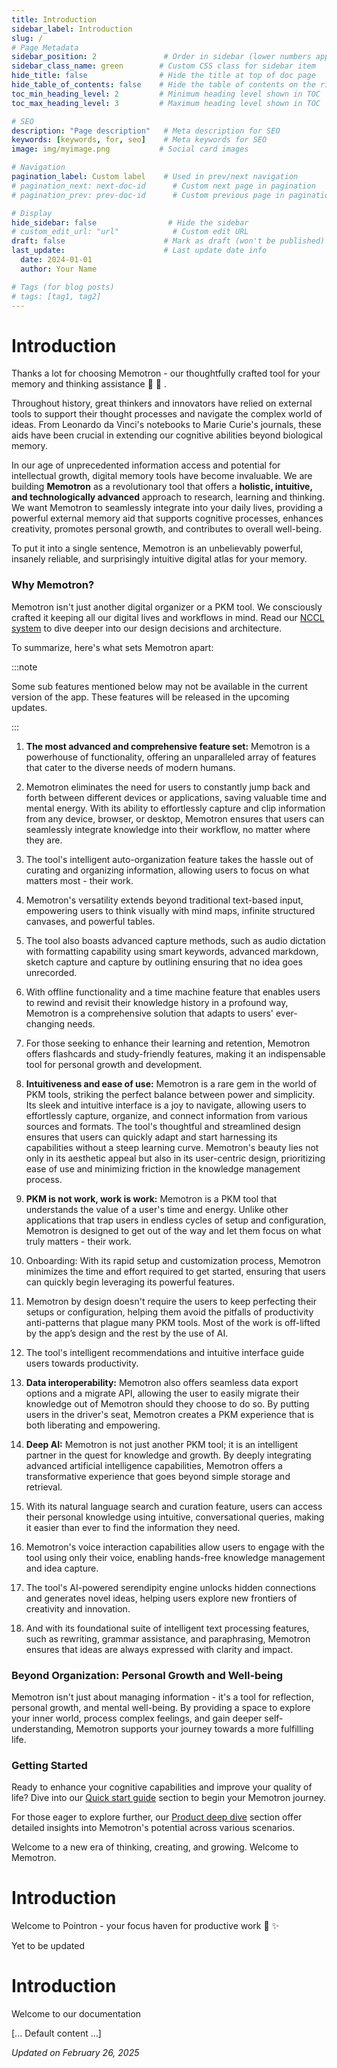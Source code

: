 ```yaml
---
title: Introduction
sidebar_label: Introduction
slug: /
# Page Metadata
sidebar_position: 2               # Order in sidebar (lower numbers appear first)
sidebar_class_name: green        # Custom CSS class for sidebar item
hide_title: false                # Hide the title at top of doc page
hide_table_of_contents: false    # Hide the table of contents on the right
toc_min_heading_level: 2         # Minimum heading level shown in TOC
toc_max_heading_level: 3         # Maximum heading level shown in TOC

# SEO
description: "Page description"   # Meta description for SEO
keywords: [keywords, for, seo]    # Meta keywords for SEO
image: img/myimage.png           # Social card images

# Navigation
pagination_label: Custom label    # Used in prev/next navigation
# pagination_next: next-doc-id      # Custom next page in pagination
# pagination_prev: prev-doc-id      # Custom previous page in pagination

# Display
hide_sidebar: false                # Hide the sidebar
# custom_edit_url: "url"            # Custom edit URL
draft: false                      # Mark as draft (won't be published)
last_update:                      # Last update date info
  date: 2024-01-01
  author: Your Name

# Tags (for blog posts)
# tags: [tag1, tag2]
---
```


<!--MEMOTRON_START-->
# Introduction

Thanks a lot for choosing Memotron - our thoughtfully crafted tool for your memory and thinking assistance 🙏 🎉 .

Throughout history, great thinkers and innovators have relied on external tools to support their thought processes and navigate the complex world of ideas. From Leonardo da Vinci's notebooks to Marie Curie's journals, these aids have been crucial in extending our cognitive abilities beyond biological memory.

In our age of unprecedented information access and potential for intellectual growth, digital memory tools have become invaluable. We are building **Memotron** as a revolutionary tool that offers a **holistic, intuitive, and technologically advanced** approach to research, learning and thinking. We want Memotron to seamlessly integrate into your daily lives, providing a powerful external memory aid that supports cognitive processes, enhances creativity, promotes personal growth, and contributes to overall well-being.

To put it into a single sentence, Memotron is an unbelievably powerful, insanely reliable, and surprisingly intuitive digital atlas for your memory.

### Why Memotron?

Memotron isn't just another digital organizer or a PKM tool. We consciously crafted it keeping all our digital lives and workflows in mind. Read our [NCCL system](/memotron/core) to dive deeper into our design decisions and architecture.

To summarize, here's what sets Memotron apart:

:::note

Some sub features mentioned below may not be available in the current version of the app. These features will be released in the upcoming updates.

:::

1. **The most advanced and comprehensive feature set:** Memotron is a powerhouse of functionality, offering an unparalleled array of features that cater to the diverse needs of modern humans.

  1. Memotron eliminates the need for users to constantly jump back and forth between different devices or applications, saving valuable time and mental energy. With its ability to effortlessly capture and clip information from any device, browser, or desktop, Memotron ensures that users can seamlessly integrate knowledge into their workflow, no matter where they are.

  2. The tool's intelligent auto-organization feature takes the hassle out of curating and organizing information, allowing users to focus on what matters most - their work.

  3. Memotron's versatility extends beyond traditional text-based input, empowering users to think visually with mind maps, infinite structured canvases, and powerful tables.

  4. The tool also boasts advanced capture methods, such as audio dictation with formatting capability using smart keywords, advanced markdown, sketch capture and capture by outlining ensuring that no idea goes unrecorded.

  5. With offline functionality and a time machine feature that enables users to rewind and revisit their knowledge history in a profound way, Memotron is a comprehensive solution that adapts to users' ever-changing needs.

  6. For those seeking to enhance their learning and retention, Memotron offers flashcards and study-friendly features, making it an indispensable tool for personal growth and development.

2. **Intuitiveness and ease of use:** Memotron is a rare gem in the world of PKM tools, striking the perfect balance between power and simplicity. Its sleek and intuitive interface is a joy to navigate, allowing users to effortlessly capture, organize, and connect information from various sources and formats. The tool's thoughtful and streamlined design ensures that users can quickly adapt and start harnessing its capabilities without a steep learning curve. Memotron's beauty lies not only in its aesthetic appeal but also in its user-centric design, prioritizing ease of use and minimizing friction in the knowledge management process.

3. **PKM is not work, work is work:** Memotron is a PKM tool that understands the value of a user's time and energy. Unlike other applications that trap users in endless cycles of setup and configuration, Memotron is designed to get out of the way and let them focus on what truly matters - their work.

  1. Onboarding: With its rapid setup and customization process, Memotron minimizes the time and effort required to get started, ensuring that users can quickly begin leveraging its powerful features.

  2. Memotron by design doesn't require the users to keep perfecting their setups or configuration, helping them avoid the pitfalls of productivity anti-patterns that plague many PKM tools. Most of the work is off-lifted by the app’s design and the rest by the use of AI.

  3. The tool's intelligent recommendations and intuitive interface guide users towards productivity.

4. **Data interoperability:** Memotron also offers seamless data export options and a migrate API, allowing the user to easily migrate their knowledge out of Memotron should they choose to do so. By putting users in the driver's seat, Memotron creates a PKM experience that is both liberating and empowering.

5. **Deep AI:** Memotron is not just another PKM tool; it is an intelligent partner in the quest for knowledge and growth. By deeply integrating advanced artificial intelligence capabilities, Memotron offers a transformative experience that goes beyond simple storage and retrieval.

  1. With its natural language search and curation feature, users can access their personal knowledge using intuitive, conversational queries, making it easier than ever to find the information they need.

  2. Memotron's voice interaction capabilities allow users to engage with the tool using only their voice, enabling hands-free knowledge management and idea capture.

  3. The tool's AI-powered serendipity engine unlocks hidden connections and generates novel ideas, helping users explore new frontiers of creativity and innovation.

  4. And with its foundational suite of intelligent text processing features, such as rewriting, grammar assistance, and paraphrasing, Memotron ensures that ideas are always expressed with clarity and impact.

### Beyond Organization: Personal Growth and Well-being

Memotron isn't just about managing information - it's a tool for reflection, personal growth, and mental well-being. By providing a space to explore your inner world, process complex feelings, and gain deeper self-understanding, Memotron supports your journey towards a more fulfilling life.

### Getting Started

Ready to enhance your cognitive capabilities and improve your quality of life? Dive into our [Quick start guide](/memotron/quickstart) section to begin your Memotron journey.

For those eager to explore further, our [Product deep dive](/memotron/core) section offer detailed insights into Memotron's potential across various scenarios.

Welcome to a new era of thinking, creating, and growing. Welcome to Memotron.
<!--MEMOTRON_END-->


<!--POINTRON_START-->
# Introduction

Welcome to Pointron - your focus haven for productive work 🎯 ✨

Yet to be updated
<!--POINTRON_END-->

<!--DEFAULT_START-->
# Introduction

Welcome to our documentation

[... Default content ...]
<!--DEFAULT_END-->


*Updated on February 26, 2025*
